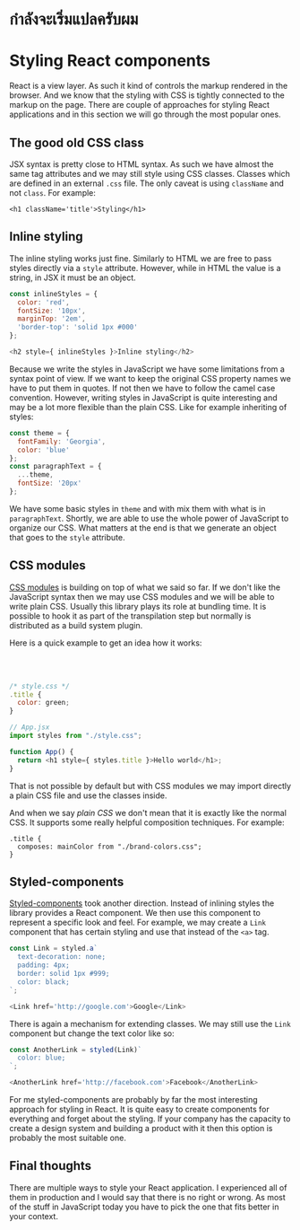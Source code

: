 # กำลังจะเริ่มแปลครับผม

# Styling React components

React is a view layer. As such it kind of controls the markup rendered in the browser. And we know that the styling with CSS is tightly connected to the markup on the page. There are couple of approaches for styling React applications and in this section we will go through the most popular ones.

## The good old CSS class

JSX syntax is pretty close to HTML syntax. As such we have almost the same tag attributes and we may still style using CSS classes. Classes which are defined in an external `.css` file. The only caveat is using `className` and not `class`. For example:

```
<h1 className='title'>Styling</h1>
``` 

## Inline styling

The inline styling works just fine. Similarly to HTML we are free to pass styles directly via a `style`  attribute. However, while in HTML the value is a string, in JSX it must be an object.

```js
const inlineStyles = {
  color: 'red',
  fontSize: '10px',
  marginTop: '2em',
  'border-top': 'solid 1px #000'
};

<h2 style={ inlineStyles }>Inline styling</h2>
```

Because we write the styles in JavaScript we have some limitations from a syntax point of view. If we want to keep the original CSS property names we have to put them in quotes. If not then we have to follow the camel case convention. However, writing styles in JavaScript is quite interesting and may be a lot more flexible than the plain CSS. Like for example inheriting of styles:

```js
const theme = {
  fontFamily: 'Georgia',
  color: 'blue'
};
const paragraphText = {
  ...theme,
  fontSize: '20px'
};
```

We have some basic styles in `theme` and with mix them with what is in `paragraphText`. Shortly, we are able to use the whole power of JavaScript to organize our CSS. What matters at the end is that we generate an object that goes to the `style` attribute.

## CSS modules

[CSS modules](https://github.com/css-modules/css-modules/blob/master/docs/get-started.md) is building on top of what we said so far. If we don't like the JavaScript syntax then we may use CSS modules and we will be able to write plain CSS. Usually this library plays its role at bundling time. It is possible to hook it as part of the transpilation step but normally is distributed as a build system plugin.

Here is a quick example to get an idea how it works:

<br /><br />

```js
/* style.css */
.title {
  color: green;
}

// App.jsx
import styles from "./style.css";

function App() {
  return <h1 style={ styles.title }>Hello world</h1>;
}
```

That is not possible by default but with CSS modules we may import directly a plain CSS file and use the classes inside.

And when we say *plain CSS* we don't mean that it is exactly like the normal CSS. It supports some really helpful composition techniques. For example:

```
.title {
  composes: mainColor from "./brand-colors.css";
}
```

## Styled-components

[Styled-components](https://www.styled-components.com/) took another direction. Instead of inlining styles the library provides a React component. We then use this component to represent a specific look and feel. For example, we may create a `Link` component that has certain styling and use that instead of the `<a>` tag.

```js
const Link = styled.a`
  text-decoration: none;
  padding: 4px;
  border: solid 1px #999;
  color: black;
`;

<Link href='http://google.com'>Google</Link>
```

There is again a mechanism for extending classes. We may still use the `Link` component but change the text color like so:

```js
const AnotherLink = styled(Link)`
  color: blue;
`;

<AnotherLink href='http://facebook.com'>Facebook</AnotherLink>
```

For me styled-components are probably by far the most interesting approach for styling in React. It is quite easy to create components for everything and forget about the styling. If your company has the capacity to create a design system and building a product with it then this option is probably the most suitable one.

## Final thoughts

There are multiple ways to style your React application. I experienced all of them in production and I would say that there is no right or wrong. As most of the stuff in JavaScript today you have to pick the one that fits better in your context.
